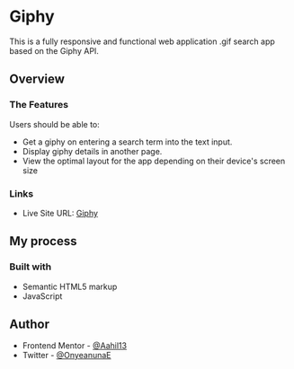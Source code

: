# Giphy
This is a fully responsive and functional web application .gif search app based on the Giphy API.

## Overview

### The Features

Users should be able to:

- Get a giphy on entering a search term into the text input.
- Display giphy details in another page.
- View the optimal layout for the app depending on their device's screen size

### Links

- Live Site URL: [Giphy]( https://aahil13.github.io/Giphy/)

## My process

### Built with

- Semantic HTML5 markup
- JavaScript

## Author

- Frontend Mentor - [@Aahil13](https://www.frontendmentor.io/profile/Aahil13)
- Twitter - [@OnyeanunaE](https://twitter.com/OnyeanunaE)